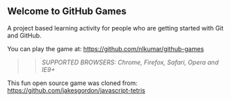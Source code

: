 ## Welcome to GitHub Games

A project based learning activity for people who are getting started with Git and GitHub.

You can play the game at: https://github.com/nlkumar/github-games

>> _*SUPPORTED BROWSERS*: Chrome, Firefox, Safari, Opera and IE9+_

This fun open source game was cloned from: https://github.com/jakesgordon/javascript-tetris
